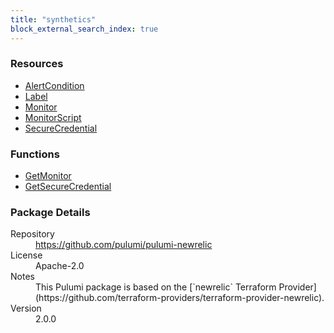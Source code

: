 ```yaml
---
title: "synthetics"
block_external_search_index: true
---
```


<!-- WARNING: this file was generated by Pulumi Docs Generator. -->
<!-- Do not edit by hand unless you're certain you know what you are doing! -->



<h3>Resources</h3>
<ul class="api">
    <li><a href="alertcondition" title="AlertCondition"><span class="symbol resource"></span>AlertCondition</a></li>
    <li><a href="label" title="Label"><span class="symbol resource"></span>Label</a></li>
    <li><a href="monitor" title="Monitor"><span class="symbol resource"></span>Monitor</a></li>
    <li><a href="monitorscript" title="MonitorScript"><span class="symbol resource"></span>MonitorScript</a></li>
    <li><a href="securecredential" title="SecureCredential"><span class="symbol resource"></span>SecureCredential</a></li>
</ul>

<h3>Functions</h3>
<ul class="api">
    <li><a href="getmonitor" title="GetMonitor"><span class="symbol function"></span>GetMonitor</a></li>
    <li><a href="getsecurecredential" title="GetSecureCredential"><span class="symbol function"></span>GetSecureCredential</a></li>
</ul>

<h3>Package Details</h3>
<dl class="package-details">
	<dt>Repository</dt>
	<dd><a href="https://github.com/pulumi/pulumi-newrelic">https://github.com/pulumi/pulumi-newrelic</a></dd>
	<dt>License</dt>
	<dd>Apache-2.0</dd>
    <dt>Notes</dt>
	<dd>This Pulumi package is based on the [`newrelic` Terraform Provider](https://github.com/terraform-providers/terraform-provider-newrelic).</dd>
	<dt>Version</dt>
	<dd>2.0.0</dd>
</dl>

